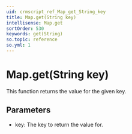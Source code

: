 ```yaml
---
uid: crmscript_ref_Map_get_String_key
title: Map.get(String key)
intellisense: Map.get
sortOrder: 530
keywords: get(String)
so.topic: reference
so.yml: 1
---
```


# Map.get(String key)

This function returns the value for the given key.

## Parameters

* key: The key to return the value for.

